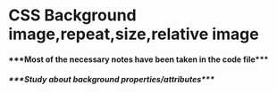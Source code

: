 # **CSS Background image,repeat,size,relative image**



#### **\*\*\*Most of the necessary notes have been taken in the code file\*\*\***



###### **\*\*\*Study about background properties/attributes\*\*\***

